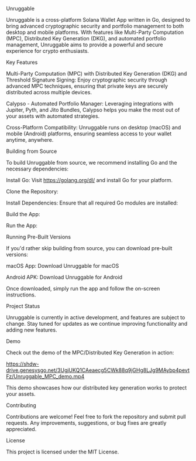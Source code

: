 Unruggable

Unruggable is a cross-platform Solana Wallet App written in Go, designed to bring advanced cryptographic security and portfolio management to both desktop and mobile platforms. With features like Multi-Party Computation (MPC), Distributed Key Generation (DKG), and automated portfolio management, Unruggable aims to provide a powerful and secure experience for crypto enthusiasts.

Key Features

Multi-Party Computation (MPC) with Distributed Key Generation (DKG) and Threshold Signature Signing: Enjoy cryptographic security through advanced MPC techniques, ensuring that private keys are securely distributed across multiple devices.

Calypso - Automated Portfolio Manager: Leveraging integrations with Jupiter, Pyth, and Jito Bundles, Calypso helps you make the most out of your assets with automated strategies.

Cross-Platform Compatibility: Unruggable runs on desktop (macOS) and mobile (Android) platforms, ensuring seamless access to your wallet anytime, anywhere.

Building from Source

To build Unruggable from source, we recommend installing Go and the necessary dependencies:

Install Go: Visit https://golang.org/dl/ and install Go for your platform.

Clone the Repository:

Install Dependencies:
Ensure that all required Go modules are installed:

Build the App:

Run the App:

Running Pre-Built Versions

If you'd rather skip building from source, you can download pre-built versions:

macOS App: Download Unruggable for macOS

Android APK: Download Unruggable for Android

Once downloaded, simply run the app and follow the on-screen instructions.

Project Status

Unruggable is currently in active development, and features are subject to change. Stay tuned for updates as we continue improving functionality and adding new features.

Demo

Check out the demo of the MPC/Distributed Key Generation in action:

https://shdw-drive.genesysgo.net/3UgjUKQ1CAeaecg5CWk88q9jGHg8LJg9MAybp4pevtFz/Unruggable_MPC_demo.mp4

This demo showcases how our distributed key generation works to protect your assets.

Contributing

Contributions are welcome! Feel free to fork the repository and submit pull requests. Any improvements, suggestions, or bug fixes are greatly appreciated.

License

This project is licensed under the MIT License.